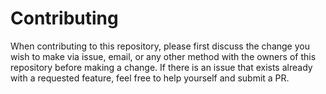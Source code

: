 # Contributing

When contributing to this repository, please first discuss the change you wish to make via issue,
email, or any other method with the owners of this repository before making a change. If there is an issue that exists already with a requested feature, feel free to help yourself and submit a PR.